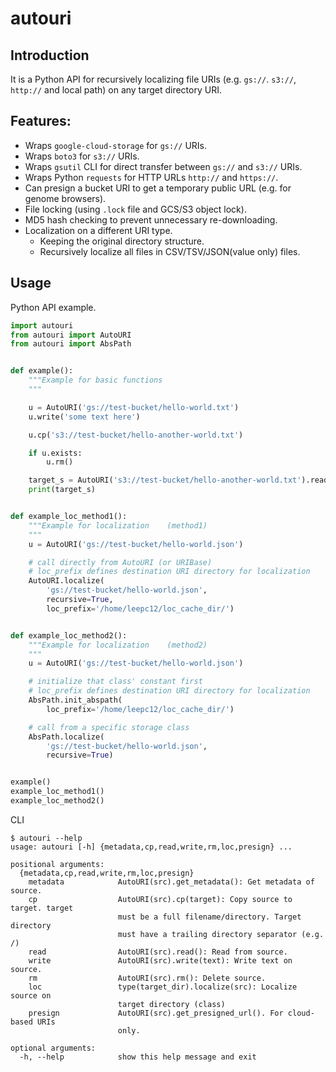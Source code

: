 # autouri

## Introduction

It is a Python API for recursively localizing file URIs (e.g. `gs://`. `s3://`, `http://` and local path) on any target directory URI.

## Features:

- Wraps `google-cloud-storage` for `gs://` URIs.
- Wraps `boto3` for `s3://` URIs.
- Wraps `gsutil` CLI for direct transfer between `gs://` and `s3://` URIs.
- Wraps Python `requests` for HTTP URLs `http://` and `https://`.
- Can presign a bucket URI to get a temporary public URL (e.g. for genome browsers).
- File locking (using `.lock` file and GCS/S3 object lock).
- MD5 hash checking to prevent unnecessary re-downloading.
- Localization on a different URI type.
    - Keeping the original directory structure.
    - Recursively localize all files in CSV/TSV/JSON(value only) files.

## Usage

Python API example.
```python
import autouri
from autouri import AutoURI
from autouri import AbsPath


def example():
    """Example for basic functions
    """

    u = AutoURI('gs://test-bucket/hello-world.txt')
    u.write('some text here')

    u.cp('s3://test-bucket/hello-another-world.txt')

    if u.exists:
        u.rm()

    target_s = AutoURI('s3://test-bucket/hello-another-world.txt').read()
    print(target_s)


def example_loc_method1():
    """Example for localization    (method1)
    """
    u = AutoURI('gs://test-bucket/hello-world.json')

    # call directly from AutoURI (or URIBase)
    # loc_prefix defines destination URI directory for localization
    AutoURI.localize(
        'gs://test-bucket/hello-world.json',
        recursive=True,
        loc_prefix='/home/leepc12/loc_cache_dir/')


def example_loc_method2():
    """Example for localization    (method2)
    """
    u = AutoURI('gs://test-bucket/hello-world.json')

    # initialize that class' constant first
    # loc_prefix defines destination URI directory for localization
    AbsPath.init_abspath(
        loc_prefix='/home/leepc12/loc_cache_dir/')

    # call from a specific storage class
    AbsPath.localize(
        'gs://test-bucket/hello-world.json',
        recursive=True)


example()
example_loc_method1()
example_loc_method2()

```

CLI
```
$ autouri --help
usage: autouri [-h] {metadata,cp,read,write,rm,loc,presign} ...

positional arguments:
  {metadata,cp,read,write,rm,loc,presign}
    metadata            AutoURI(src).get_metadata(): Get metadata of source.
    cp                  AutoURI(src).cp(target): Copy source to target. target
                        must be a full filename/directory. Target directory
                        must have a trailing directory separator (e.g. /)
    read                AutoURI(src).read(): Read from source.
    write               AutoURI(src).write(text): Write text on source.
    rm                  AutoURI(src).rm(): Delete source.
    loc                 type(target_dir).localize(src): Localize source on
                        target directory (class)
    presign             AutoURI(src).get_presigned_url(). For cloud-based URIs
                        only.

optional arguments:
  -h, --help            show this help message and exit
```
